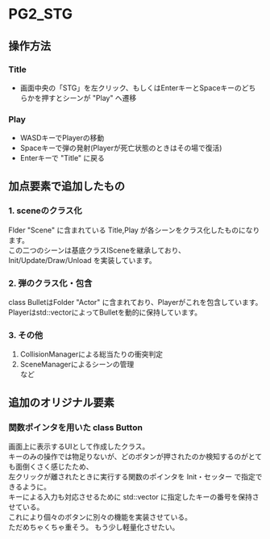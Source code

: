 # PG2_STG

## 操作方法

### **Title**

- 画面中央の「STG」を左クリック、もしくはEnterキーとSpaceキーのどちらかを押すとシーンが "Play" へ遷移

### **Play**

- WASDキーでPlayerの移動
- Spaceキーで弾の発射(Playerが死亡状態のときはその場で復活)
- Enterキーで "Title" に戻る

## 加点要素で追加したもの

### **1. sceneのクラス化**

Flder "Scene" に含まれている Title,Play が各シーンをクラス化したものになります。  
この二つのシーンは基底クラスISceneを継承しており、Init/Update/Draw/Unload を実装しています。  

### **2. 弾のクラス化・包含**

class BulletはFolder "Actor" に含まれており、Playerがこれを包含しています。  
Playerはstd::vectorによってBulletを動的に保持しています。

### **3. その他**

1. CollisionManagerによる総当たりの衝突判定
2. SceneManagerによるシーンの管理  
など

## 追加のオリジナル要素  

### 関数ポインタを用いた class Button

画面上に表示するUIとして作成したクラス。  
キーのみの操作では物足りないが、どのボタンが押されたのか検知するのがとても面倒くさく感じたため、  
左クリックが離されたときに実行する関数のポインタを Init・セッター で指定できるように。  
キーによる入力も対応させるために std::vector に指定したキーの番号を保持させている。  
これにより個々のボタンに別々の機能を実装させている。  
ただめちゃくちゃ重そう。
もう少し軽量化させたい。
